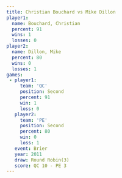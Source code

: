 ```yaml
---
title: Christian Bouchard vs Mike Dillon
player1:                   
  name: Bouchard, Christian
  percent: 91              
  wins: 1                  
  losses: 0                
player2:                   
  name: Dillon, Mike       
  percent: 80              
  wins: 0                  
  losses: 1                
games:
 - player1:          
     team: 'QC'      
     position: Second
     percent: 91     
     win: 1          
     loss: 0         
   player2:          
     team: 'PE'      
     position: Second
     percent: 80     
     win: 0          
     loss: 1         
   event: Brier        
   year: 2011          
   draw: Round Robin(3)
   score: QC 10 - PE 3 
---
```

